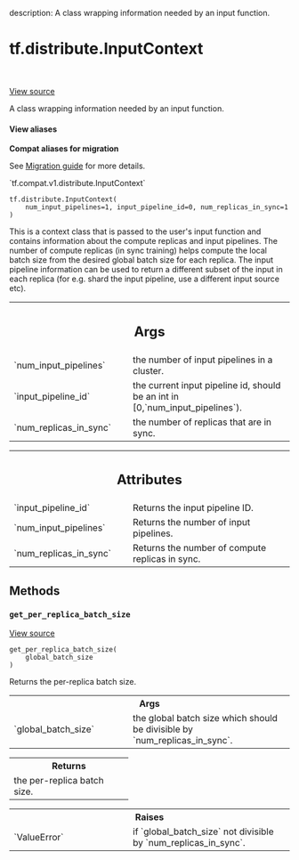 description: A class wrapping information needed by an input function.

<div itemscope itemtype="http://developers.google.com/ReferenceObject">
<meta itemprop="name" content="tf.distribute.InputContext" />
<meta itemprop="path" content="Stable" />
<meta itemprop="property" content="__init__"/>
<meta itemprop="property" content="get_per_replica_batch_size"/>
</div>

# tf.distribute.InputContext

<!-- Insert buttons and diff -->

<table class="tfo-notebook-buttons tfo-api nocontent" align="left">

</table>

<a target="_blank" class="external" href="/code/stable/tensorflow/python/distribute/distribute_lib.py">View source</a>



A class wrapping information needed by an input function.

<section class="expandable">
  <h4 class="showalways">View aliases</h4>
  <p>
<b>Compat aliases for migration</b>
<p>See
<a href="https://www.tensorflow.org/guide/migrate">Migration guide</a> for
more details.</p>
<p>`tf.compat.v1.distribute.InputContext`</p>
</p>
</section>

<pre class="devsite-click-to-copy prettyprint lang-py tfo-signature-link">
<code>tf.distribute.InputContext(
    num_input_pipelines=1, input_pipeline_id=0, num_replicas_in_sync=1
)
</code></pre>



<!-- Placeholder for "Used in" -->

This is a context class that is passed to the user's input function and
contains information about the compute replicas and input pipelines. The
number of compute replicas (in sync training) helps compute the local batch
size from the desired global batch size for each replica. The input pipeline
information can be used to return a different subset of the input in each
replica (for e.g. shard the input pipeline, use a different input
source etc).

<!-- Tabular view -->
 <table class="responsive fixed orange">
<colgroup><col width="214px"><col></colgroup>
<tr><th colspan="2"><h2 class="add-link">Args</h2></th></tr>

<tr>
<td>
`num_input_pipelines`
</td>
<td>
the number of input pipelines in a cluster.
</td>
</tr><tr>
<td>
`input_pipeline_id`
</td>
<td>
the current input pipeline id, should be an int in
[0,`num_input_pipelines`).
</td>
</tr><tr>
<td>
`num_replicas_in_sync`
</td>
<td>
the number of replicas that are in sync.
</td>
</tr>
</table>





<!-- Tabular view -->
 <table class="responsive fixed orange">
<colgroup><col width="214px"><col></colgroup>
<tr><th colspan="2"><h2 class="add-link">Attributes</h2></th></tr>

<tr>
<td>
`input_pipeline_id`
</td>
<td>
Returns the input pipeline ID.
</td>
</tr><tr>
<td>
`num_input_pipelines`
</td>
<td>
Returns the number of input pipelines.
</td>
</tr><tr>
<td>
`num_replicas_in_sync`
</td>
<td>
Returns the number of compute replicas in sync.
</td>
</tr>
</table>



## Methods

<h3 id="get_per_replica_batch_size"><code>get_per_replica_batch_size</code></h3>

<a target="_blank" class="external" href="/code/stable/tensorflow/python/distribute/distribute_lib.py">View source</a>

<pre class="devsite-click-to-copy prettyprint lang-py tfo-signature-link">
<code>get_per_replica_batch_size(
    global_batch_size
)
</code></pre>

Returns the per-replica batch size.


<!-- Tabular view -->
 <table class="responsive fixed orange">
<colgroup><col width="214px"><col></colgroup>
<tr><th colspan="2">Args</th></tr>

<tr>
<td>
`global_batch_size`
</td>
<td>
the global batch size which should be divisible by
`num_replicas_in_sync`.
</td>
</tr>
</table>



<!-- Tabular view -->
 <table class="responsive fixed orange">
<colgroup><col width="214px"><col></colgroup>
<tr><th colspan="2">Returns</th></tr>
<tr class="alt">
<td colspan="2">
the per-replica batch size.
</td>
</tr>

</table>



<!-- Tabular view -->
 <table class="responsive fixed orange">
<colgroup><col width="214px"><col></colgroup>
<tr><th colspan="2">Raises</th></tr>

<tr>
<td>
`ValueError`
</td>
<td>
if `global_batch_size` not divisible by
`num_replicas_in_sync`.
</td>
</tr>
</table>





